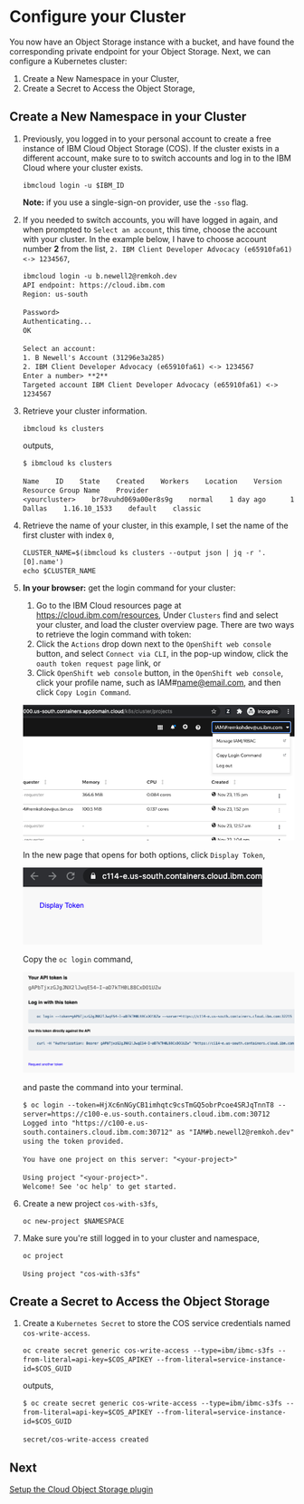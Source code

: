 # Configure your Cluster

You now have an Object Storage instance with a bucket, and have found the corresponding private endpoint for your Object Storage. Next, we can configure a Kubernetes cluster:

1. Create a New Namespace in your Cluster,
2. Create a Secret to Access the Object Storage,

## Create a New Namespace in your Cluster

1. Previously, you logged in to your personal account to create a free instance of IBM Cloud Object Storage (COS). If the cluster exists in a different account, make sure to to switch accounts and log in to the IBM Cloud where your cluster exists.

    ```console
    ibmcloud login -u $IBM_ID
    ```

    **Note:** if you use a single-sign-on provider, use the `-sso` flag.

2. If you needed to switch accounts, you will have logged in again, and when prompted to `Select an account`, this time, choose the account with your cluster. In the example below, I have to choose account number **2** from the list, `2. IBM Client Developer Advocacy (e65910fa61) <-> 1234567`,

    ```console
    ibmcloud login -u b.newell2@remkoh.dev
    API endpoint: https://cloud.ibm.com
    Region: us-south

    Password> 
    Authenticating...
    OK

    Select an account:
    1. B Newell's Account (31296e3a285)
    2. IBM Client Developer Advocacy (e65910fa61) <-> 1234567
    Enter a number> **2**
    Targeted account IBM Client Developer Advocacy (e65910fa61) <-> 1234567
    ```

3. Retrieve your cluster information.

    ```console
    ibmcloud ks clusters
    ```

    outputs,

    ```console
    $ ibmcloud ks clusters

    Name    ID    State    Created    Workers    Location    Version    Resource Group Name    Provider
    <yourcluster>    br78vuhd069a00er8s9g    normal    1 day ago      1    Dallas    1.16.10_1533    default    classic
    ```

4. Retrieve the name of your cluster, in this example, I set the name of the first cluster with index `0`,

    ```console
    CLUSTER_NAME=$(ibmcloud ks clusters --output json | jq -r '.[0].name')
    echo $CLUSTER_NAME
    ```

5.  **In your browser:** get the login command for your cluster:

    1. Go to the IBM Cloud resources page at https://cloud.ibm.com/resources,
    Under `Clusters` find and select your cluster, and load the cluster overview page. There are two ways to retrieve the login command with token:
    1. Click the `Actions` drop down next to the `OpenShift web console` button, and select `Connect via CLI`, in the pop-up window, click the `oauth token request page` link, or
    1. Click `OpenShift web console` button, in the `OpenShift web console`, click your profile name, such as IAM#name@email.com, and then click `Copy Login Command`.

    ![Copy Login Command](../images/cluster/ocp_copylogincommand.png)

    In the new page that opens for both options, click `Display Token`,

    ![Display Token](../images/cluster/ocp_displaytoken.png)

    Copy the `oc login` command,

    ![Copy oc login](../images/cluster/ocp_copy_oclogin.png)

    and paste the command into your terminal.

    ```console
    $ oc login --token=HjXc6nNGyCB1imhqtc9csTmGQ5obrPcoe4SRJqTnnT8 --server=https://c100-e.us-south.containers.cloud.ibm.com:30712
    Logged into "https://c100-e.us-south.containers.cloud.ibm.com:30712" as "IAM#b.newell2@remkoh.dev" using the token provided.

    You have one project on this server: "<your-project>"

    Using project "<your-project>".
    Welcome! See 'oc help' to get started.
    ```

6.  Create a new project `cos-with-s3fs`,

    ```console
    oc new-project $NAMESPACE
    ```

7.  Make sure you're still logged in to your cluster and namespace,

    ```console
    oc project

    Using project "cos-with-s3fs"
    ```

## Create a Secret to Access the Object Storage

1. Create a `Kubernetes Secret` to store the COS service credentials named `cos-write-access`.

    ```console
    oc create secret generic cos-write-access --type=ibm/ibmc-s3fs --from-literal=api-key=$COS_APIKEY --from-literal=service-instance-id=$COS_GUID
    ```

    outputs,

    ```console
    $ oc create secret generic cos-write-access --type=ibm/ibmc-s3fs --from-literal=api-key=$COS_APIKEY --from-literal=service-instance-id=$COS_GUID

    secret/cos-write-access created
    ```

## Next

[Setup the Cloud Object Storage plugin](COS-PLUGIN.md)
